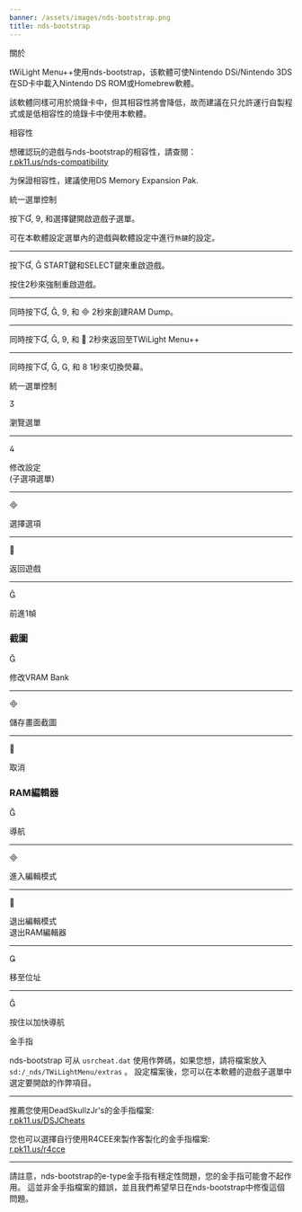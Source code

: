 ```yaml
---
banner: /assets/images/nds-bootstrap.png
title: nds-bootstrap
---
```


<div id="about" class="section-title">關於</div>
<div class="section-body">
    <p>
        tWiLight Menu++使用nds-bootstrap，该軟體可使Nintendo DSi/Nintendo 3DS在SD卡中載入Nintendo DS ROM或Homebrew軟體。
    </p>
    <p>
        該軟體同樣可用於燒錄卡中，但其相容性將會降低，故而建議在只允許運行自製程式或是低相容性的燒錄卡中使用本軟體。
    </p>
</div>

<div id="compatibility" class="section-title">相容性</div>
<div class="section-body">
    <p>
        想確認玩的遊戲与nds-bootstrap的相容性，請查閱：<br><a href="https://r.pk11.us/nds-compatibility">r.pk11.us/nds-compatibility</a>
    </p>
    <p>
        为保證相容性，建議使用DS Memory Expansion Pak.
    </p>
</div>

<div id="controls" class="section-title">統一選單控制</div>
<div class="section-body">
    <p>
        按下&#xE004;, &#xE07A;, 和選擇鍵開啟遊戲子選單。
    </p>
    <p>
        可在本軟體設定選單內的遊戲與軟體設定中進行<code>熱鍵</code>的設定。
    </p>
    <hr>
    <p>
        按下&#xE004;, &#xE005; START鍵和SELECT鍵來重啟遊戲。
    </p>
    <p>
        按住2秒來強制重啟遊戲。
    </p>
    <hr>
    <p>
        同時按下&#xE004;, &#xE005;, &#xE07A;, 和 &#xE000; 2秒來創建RAM Dump。
    </p>
    <hr>
    <p>
        同時按下&#xE004;, &#xE005;, &#xE07A;, 和 &#xE001; 2秒來返回至TWiLight Menu++
    </p>
    <hr>
    <p>
        同時按下&#xE004;, &#xE005;, &#xE002;, 和 &#xE079; 1秒來切換熒幕。
    </p>
</div>

<div id="menu-controls" class="section-title">統一選單控制</div>
<div class="section-body">
    <div class="button-action-group">
        <p class="button-action button">&#xE07D;</p>
        <p class="button-action-text">瀏覽選單</p>
    </div>
    <hr>
    <div class="button-action-group">
        <p class="button-action button">&#xE07E;</p>
        <p class="button-action-text">修改設定<br>(子選項選單)</p>
    </div>
    <hr>
    <div class="button-action-group">
        <p class="button-action button">&#xE000;</p>
        <p class="button-action-text">選擇選項</p>
    </div>
    <hr>
    <div class="button-action-group">
        <p class="button-action button">&#xE001;</p>
        <p class="button-action-text">返回遊戲</p>
    </div>
    <hr>
    <div class="button-action-group">
        <p class="button-action button">&#xE005;</p>
        <p class="button-action-text">前進1幀</p>
    </div>
    <h3>截圖</h3>
    <div class="button-action-group">
        <p class="button-action button">&#xE006;</p>
        <p class="button-action-text">修改VRAM Bank</p>
    </div>
    <hr>
    <div class="button-action-group">
        <p class="button-action button">&#xE000;</p>
        <p class="button-action-text">儲存畫面截圖</p>
    </div>
    <hr>
    <div class="button-action-group">
        <p class="button-action button">&#xE001;</p>
        <p class="button-action-text">取消</p>
    </div>
    <h3>RAM編輯器</h3>
    <div class="button-action-group">
        <p class="button-action button">&#xE006;</p>
        <p class="button-action-text">導航</p>
    </div>
    <hr>
    <div class="button-action-group">
        <p class="button-action button">&#xE000;</p>
        <p class="button-action-text">進入編輯模式</p>
    </div>
    <hr>
    <div class="button-action-group">
        <p class="button-action button">&#xE001;</p>
        <p class="button-action-text">退出編輯模式<br>退出RAM編輯器</p>
    </div>
    <hr>
    <div class="button-action-group">
        <p class="button-action button">&#xE003;</p>
        <p class="button-action-text">移至位址</p>
    </div>
    <hr>
    <div class="button-action-group">
        <p class="button-action button">&#xE005;</p>
        <p class="button-action-text">按住以加快導航</p>
    </div>
</div>

<div id="cheats" class="section-title">金手指</div>
<div class="section-body">
    <p>
        nds-bootstrap 可从 <code>usrcheat.dat</code> 使用作弊碼，如果您想，請将檔案放入 <code>sd:/_nds/TWiLightMenu/extras</code> 。 設定檔案後，您可以在本軟體的遊戲子選單中選定要開啟的作弊項目。
    </p>
    <hr>
    <p>
        推薦您使用DeadSkullzJr's的金手指檔案:<br><a href="https://r.pk11.us/DSJCheats">r.pk11.us/DSJCheats</a>
    </p>
    <p>
        您也可以選擇自行使用R4CEE來製作客製化的金手指檔案:<br><a href="https://r.pk11.us/r4cce">r.pk11.us/r4cce</a>
    </p>
    <hr>
    <p>
        請註意，nds-bootstrap的e-type金手指有穩定性問題，您的金手指可能會不起作用。 這並非金手指檔案的錯誤，並且我們希望早日在nds-bootstrap中修復這個問題。
    </p>
</div>
